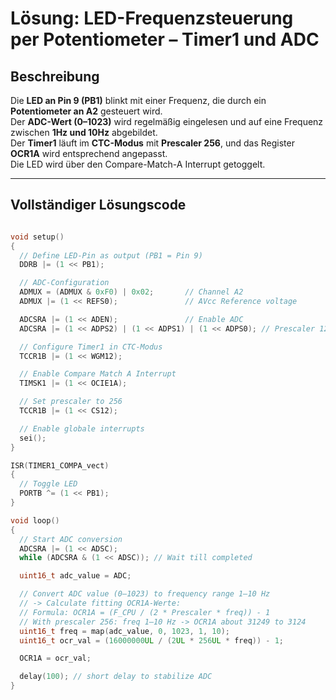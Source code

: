# Lösung: LED-Frequenzsteuerung per Potentiometer – Timer1 und ADC

## Beschreibung

Die **LED an Pin 9 (PB1)** blinkt mit einer Frequenz, die durch ein **Potentiometer an A2** gesteuert wird.  
Der **ADC-Wert (0–1023)** wird regelmäßig eingelesen und auf eine Frequenz zwischen **1Hz und 10Hz** abgebildet.  
Der **Timer1** läuft im **CTC-Modus** mit **Prescaler 256**, und das Register **OCR1A** wird entsprechend angepasst.  
Die LED wird über den Compare-Match-A Interrupt getoggelt.

---

## Vollständiger Lösungscode

```cpp

void setup()
{
  // Define LED-Pin as output (PB1 = Pin 9)
  DDRB |= (1 << PB1);

  // ADC-Configuration
  ADMUX = (ADMUX & 0xF0) | 0x02;       // Channel A2
  ADMUX |= (1 << REFS0);               // AVcc Reference voltage

  ADCSRA |= (1 << ADEN);               // Enable ADC
  ADCSRA |= (1 << ADPS2) | (1 << ADPS1) | (1 << ADPS0); // Prescaler 128

  // Configure Timer1 in CTC-Modus
  TCCR1B |= (1 << WGM12);

  // Enable Compare Match A Interrupt
  TIMSK1 |= (1 << OCIE1A);

  // Set prescaler to 256
  TCCR1B |= (1 << CS12);

  // Enable globale interrupts
  sei(); 
}

ISR(TIMER1_COMPA_vect)
{
  // Toggle LED
  PORTB ^= (1 << PB1);
}

void loop()
{
  // Start ADC conversion
  ADCSRA |= (1 << ADSC);
  while (ADCSRA & (1 << ADSC)); // Wait till completed

  uint16_t adc_value = ADC;

  // Convert ADC value (0–1023) to frequency range 1–10 Hz
  // -> Calculate fitting OCR1A-Werte:
  // Formula: OCR1A = (F_CPU / (2 * Prescaler * freq)) - 1
  // With prescaler 256: freq 1–10 Hz -> OCR1A about 31249 to 3124
  uint16_t freq = map(adc_value, 0, 1023, 1, 10);
  uint16_t ocr_val = (16000000UL / (2UL * 256UL * freq)) - 1;

  OCR1A = ocr_val;

  delay(100); // short delay to stabilize ADC
}
